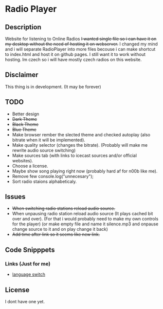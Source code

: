 # Radio Player
## Description
Website for listening to Online Radios
~~I wanted single file so i can have it on my desktop without the need of hosting it on webserver.~~ I changed my mind and i will separate RadioPlayer into more files becouse i can make shortcut to index.html and host it on github pages. I still want it to work without hosting. Im czech so i will have mostly czech radios on this website.

## Disclaimer
This thing is in development. (It may be forever)

## TODO
- Better design
- ~~Dark Theme~~
- ~~Black Theme~~
- ~~Blue Theme~~
- Make browser rember the slected theme and checked autoplay (also bitrate when it will be implemented).
- Make quality selector (changes the bitrate). (Probably will make me rewrite audio source switching)
- Make sources tab (with links to icecast sources and/or official websites).
- Choose a license.
- Maybe show song playing right now (probably hard af for n00b like me).
- Remove few console.log("unnecesary");
- Sort radio staions alphabeticaly.

## Issues
- ~~When switching radio stations reload audio source.~~
- When unpausing radio station reload audio source (It plays cached bit over and over). (For that i would probably need to make my own controls for the player) (or make empty file and name it silence.mp3 and onpause change source to it and on play change it back)
- ~~Add time after link so it seems like new link.~~

## Code Snipppets


### Links (Just for me)
- [language switch](https://www.google.com/search?q=javascript+language+switch&hl=cs&source=hp&ei=K6S9YonFAdT1gQab7KmwAg&iflsig=AJiK0e8AAAAAYr2yO0TX0iXic_dyw-Rj01IMeEqSGGCY&oq=javascrpit+lang&gs_lcp=Cgdnd3Mtd2l6EAEYBTIECAAQDTIECAAQDTIECAAQDTIECAAQDTIECAAQDTIECAAQDTIGCAAQHhAWMgYIABAeEBYyBggAEB4QFjIGCAAQHhAWOgoIABDqAhC0AhBDOhAILhDHARDRAxDqAhC0AhBDOhQIABDqAhC0AhCKAxC3AxDUAxDlAjoFCC4QgAQ6CwgAEIAEELEDEIMBOg4ILhCABBCxAxDHARCjAjoICC4QgAQQsQM6CAgAEIAEELEDOggILhCxAxCDAToLCC4QgAQQsQMQgwE6BAgAEEM6BAguEEM6BwgAELEDEEM6DgguEIAEELEDEIMBENQCOgUIABCABDoECAAQCkoFCDsSATFQqQRYkjVghFBoAHAAeACAAdUCiAGFD5IBCDExLjIuMi4xmAEAoAEBsAEK&sclient=gws-wiz)

## License
I dont have one yet.